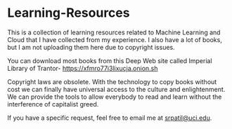 # Learning-Resources

This is a collection of learning resources related to Machine Learning and Cloud that I have collected from my experience. I also have a lot of books, but I am not uploading them here due to copyright issues.

You can download most books from this Deep Web site called Imperial Library of Trantor- https://xfmro77i3lixucja.onion.sh

Copyright laws are obsolete. With the technology to copy books without cost we can finally have universal access to the culture and enlightenment. We can provide the tools to allow everybody to read and learn without the interference of capitalist greed. 

If you have a specific request, feel free to email me at srpatil@uci.edu.